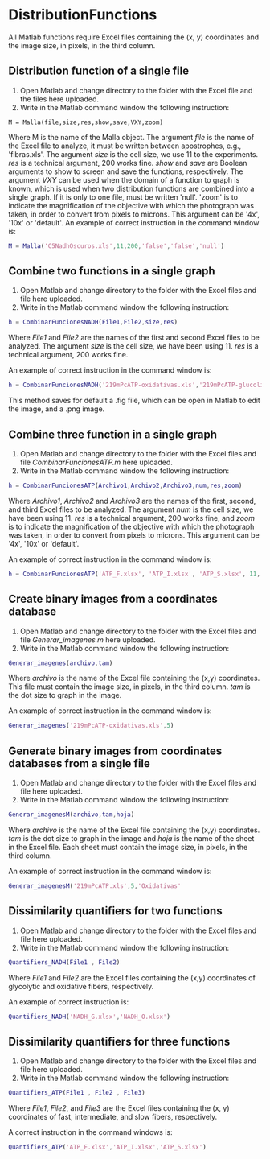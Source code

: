 # DistributionFunctions
All Matlab functions require Excel files containing the (x, y) coordinates and the image size, in pixels, in the third column.

## Distribution function of a single file
1. Open Matlab and change directory to the folder with the Excel file and the files here uploaded.
2. Write in the Matlab command window the following instruction:
``` [Matlab]
M = Malla(file,size,res,show,save,VXY,zoom)
``` 

Where M is the name of the Malla object.
The argument *file* is the name of the Excel file to analyze, it must be written between apostrophes, e.g., 'fibras.xls'.
The argument *size* is the cell size, we use 11 to the experiments. 
*res* is a technical argument, 200 works fine. 
*show* and *save* are Boolean arguments to show to screen and save the functions, respectively.
The argument *VXY* can be used when the domain of a function to graph is known, which is used when two distribution functions are combined into a single graph. If it is only to one file, must be written 'null'.
'zoom' is to indicate the magnification of the objective with which the photograph was taken, in order to convert from pixels to microns. This argument can be '4x', '10x' or 'default'.
An example of correct instruction in the command window is:
```Matlab
M = Malla('C5NadhOscuros.xls',11,200,'false','false','null')
```

## Combine two functions in a single graph
1. Open Matlab and change directory to the folder with the Excel files and file here uploaded.
2. Write in the Matlab command window the following instruction:
```Matlab
h = CombinarFuncionesNADH(File1,File2,size,res)
```
Where *File1* and *File2* are the names of the first and second Excel files to be analyzed.
The argument *size* is the cell size, we have been using 11.
*res* is a technical argument, 200 works fine.

An example of correct instruction in the command window is:
```Matlab
h = CombinarFuncionesNADH('219mPcATP-oxidativas.xls','219mPcATP-glucoliticas.xls',11,200);
```
This method saves for default a .fig file, which can be open in Matlab to edit the image, and a .png image.


## Combine three function in a single graph
1.	Open Matlab and change directory to the folder with the Excel files and file *CombinarFuncionesATP.m* here uploaded.
2.	Write in the Matlab command window the following instruction:
```Matlab
h = CombinarFuncionesATP(Archivo1,Archivo2,Archivo3,num,res,zoom)
```
Where *Archivo1*, *Archivo2* and *Archivo3* are the names of the first, second, and third Excel files to be analyzed.
The argument *num* is the cell size, we have been using 11.
*res* is a technical argument, 200 works fine, and *zoom* is to indicate the magnification of the objective with which the photograph was taken, in order to convert from pixels to microns. This argument can be '4x', '10x' or 'default'.

An example of correct instruction in the command window is:
```Matlab
h = CombinarFuncionesATP('ATP_F.xlsx', 'ATP_I.xlsx', 'ATP_S.xlsx', 11, 200, '10x')
```

## Create binary images from a coordinates database
1.	Open Matlab and change directory to the folder with the Excel files and file *Generar_imagenes.m* here uploaded.
2.	Write in the Matlab command window the following instruction:
```Matlab
Generar_imagenes(archivo,tam)
```
Where *archivo* is the name of the Excel file containing the (x,y) coordinates. This file must contain the image size, in pixels, in the third column.
*tam* is the dot size to graph in the image.

An example of correct instruction in the command window is:
```Matlab
Generar_imagenes('219mPcATP-oxidativas.xls',5)
```


## Generate binary images from coordinates databases from a single file
1.	Open Matlab and change directory to the folder with the Excel files and file here uploaded.
2.	Write in the Matlab command window the following instruction:
```Matlab
Generar_imagenesM(archivo,tam,hoja)
```
Where *archivo* is the name of the Excel file containing the (x,y) coordinates.
*tam* is the dot size to graph in the image and *hoja* is the name of the sheet in the Excel file.
Each sheet must contain the image size, in pixels, in the third column.

An example of correct instruction in the command window is:
```Matlab
Generar_imagenesM('219mPcATP.xls',5,'Oxidativas'
```


## Dissimilarity quantifiers for two functions
1.	Open Matlab and change directory to the folder with the Excel files and file here uploaded.
2.	Write in the Matlab command window the following instruction:
```Matlab
Quantifiers_NADH(File1 , File2)
```

Where *File1* and *File2* are the Excel files containing the (x,y) coordinates of glycolytic and oxidative fibers, respectively.

An example of correct instruction is:
```Matlab
Quantifiers_NADH('NADH_G.xlsx','NADH_O.xlsx')
```

## Dissimilarity quantifiers for three functions
1.	Open Matlab and change directory to the folder with the Excel files and file here uploaded.
2.	Write in the Matlab command window the following instruction:
```Matlab
Quantifiers_ATP(File1 , File2 , File3)
```
Where *File1*, *File2*, and *File3* are the Excel files containing the (x, y) coordinates of fast, intermediate, and slow fibers, respectively.

A correct instruction in the command windows is:
```Matlab
Quantifiers_ATP('ATP_F.xlsx','ATP_I.xlsx','ATP_S.xlsx')
```